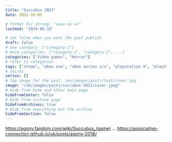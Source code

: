 ```yaml
---
title: "Succubus 2021"
date: 2021-10-05

# format for string: "xxxx-xx-xx"
lastmod: "2024-06-18"

# set false when you want the post publish
draft: false
# one category: ["category-1"]
# more categories: ["category-1", "category-2", ...]
categories: ["Video games", "Horror"]
# refer to categories
tags: ["steam", "xbox one", "xbox series x/s", "playstation 4", "playStation 5", "nintendo switch", "madmind studio", "action-adventure", "necro fetishism", "faith"]
# seires
series: []
# Top image for the post: /en/images/posts/test/cover.jpg
image: "/uk/images/posts/succubus-2021/cover.jpeg"
# Hide from home and other main page
hideFromCenter: false
# Hide from archive page
hideFromArchives: true
# Hide from everything but the archive
hideFromSection: false
---
```

https://agony.fandom.com/wiki/Succubus_(game)
...
https://associative-connection.github.io/uk/posts/agony-2018/
<!--more-->